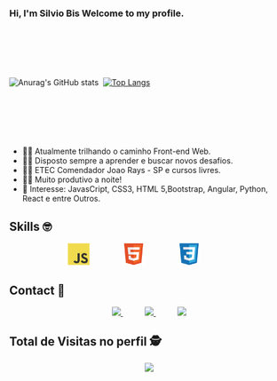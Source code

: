 ### Hi, I'm Silvio Bis Welcome to my profile.


![Anurag's GitHub stats](https://github-readme-stats.vercel.app/api?username=silviobis&show_icons=true&theme=github_dark)
<img
      align="center"
      height="200"
          />
[![Top Langs](https://github-readme-stats.vercel.app/api/top-langs/?username=silviobis&layout=compact)](https://github.com/anuraghazra/github-readme-stats)
  

	
  
  
  - :man_technologist: Atualmente trilhando o caminho Front-end Web.
  - :student: Disposto sempre a aprender e buscar novos desafios.
  - :man_student: ETEC Comendador Joao Rays - SP e cursos livres.
  - :vampire_man: Muito produtivo a noite!
  - 🎯 Interesse: JavasCript, CSS3, HTML 5,Bootstrap, Angular, Python, React e entre Outros.


## Skills :nerd_face:
<p align="center">
  <img height="40" src="https://raw.githubusercontent.com/devicons/devicon/master/icons/javascript/javascript-original.svg">
    &nbsp;&nbsp;&nbsp;&nbsp;&nbsp;&nbsp;&nbsp;&nbsp;&nbsp;&nbsp;&nbsp;&nbsp;&nbsp;
<img height="40" src="https://raw.githubusercontent.com/devicons/devicon/master/icons/html5/html5-original.svg">
    &nbsp;&nbsp;&nbsp;&nbsp;&nbsp;&nbsp;&nbsp;&nbsp;&nbsp;&nbsp;&nbsp;&nbsp;&nbsp;
    <img height="40" src="https://raw.githubusercontent.com/devicons/devicon/master/icons/css3/css3-original.svg">
    &nbsp;&nbsp;&nbsp;&nbsp;&nbsp;&nbsp;&nbsp;&nbsp;&nbsp;&nbsp;&nbsp;&nbsp;&nbsp;


## Contact :iphone:

<p align="center">
    <a href="https://github.com/SilvioBis">
        <img  src="https://img.shields.io/badge/github-%23100000.svg?&style=for-the-badge&logo=github&logoColor=white&link=mailto:https://github.com/SilvioBis">
    </a>
    &nbsp;&nbsp;&nbsp;&nbsp;&nbsp;&nbsp;&nbsp;&nbsp;&nbsp;
    <a href="mailto:primoboby@gmail.com">
        <img src="https://img.shields.io/badge/gmail-D14836?&style=for-the-badge&logo=gmail&logoColor=white&link=mailto:primoboby@gmail.com">
    </a>
    &nbsp;&nbsp;&nbsp;&nbsp;&nbsp;&nbsp;&nbsp;&nbsp;&nbsp;
    <a href="https://www.linkedin.com/in/silvio-bis-35988a72/">
        <img src="https://img.shields.io/badge/linkedin-%230077B5.svg?&style=for-the-badge&logo=linkedin&logoColor=white&link=mailto:https://www.linkedin.com/in/silvio-bis-35988a72/">
    </a>
</p>







<p align="center"> 

 ## Total de Visitas no perfil :detective: <br>
 <p align="center"> 
   <img alingn="center" src="https://profile-counter.glitch.me/silviobis/count.svg" />
 </p>
